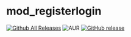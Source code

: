 # mod_registerlogin
[![Github All Releases](https://img.shields.io/github/downloads/joomdev/mod_registerlogin/total.svg)](https://github.com/joomdev/mod_registerlogin/releases)
![AUR](https://img.shields.io/aur/license/yaourt.svg)
[![GitHub release](https://img.shields.io/github/release/joomdev/mod_registerlogin.svg)](https://github.com/joomdev/mod_registerlogin/releases)
